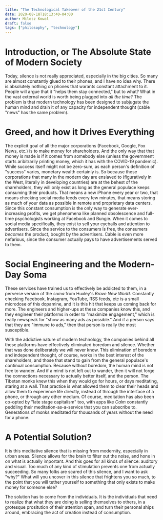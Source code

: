 ```yaml
---
title: "The Technological Takeover of the 21st Century"
date: 2020-08-18T18:13:40-04:00
author: Milosz Kowal
draft: false
tags: ["philosophy", "technology"]
---
```


# Introduction, or The Absolute State of Modern Society

Today, silence is not really appreciated, especially in the big cities. So many are almost constantly glued to their phones, and I have no idea why. There is absolutely nothing on phones that warants constant attachment to it. People will argue that it "helps them stay connected," but to what? What in the vast external world is worth being plugged into _all the time_? The problem is that modern technology has been designed to subjugate the human mind and drain it of any capacity for independent thought (cable "news" has the same problem).

# Greed, and how it Drives Everything

The explicit goal of all the major corporations (Facebook, Google, Fox News, etc.) is to make money for shareholders. And the only way that that money is made is if it comes from somebody else (unless the government starts aribitrarily printing money, which it has with the COVID-19 pandemic). While success itself might not be zero-sum, as each person's definition of "success" varies, monetary wealth certainly is. So because these corporations that many in the modern day are enslaved to (figuratively in the West, literally in developing countries) are at the behest of the shareholders, they will only exist as long as the general populace keeps consuming their products. That means a new iPhone every year or two, that means checking social media feeds every few minutes, that means storing as much of your data as possible in remote and proprietary data centers. Since this constant consumption is the only way to generate ever-increasing profits, we get phenomena like planned obsolescence and full-time psychologists working at Facebook and Bungie. When it comes to social media specifically, they exist to sell your eyeballs and attention to advertisers. Since the service to the consumers is free, the consumers _becomes_ the product, bought by the advertisers. Cable is even more nefarious, since the consumer actually pays to have advertisements served to them.

# Social Engineering and the Modern-Day Soma

These services have trained us to effectively be addicted to them, in a perverse version of the _soma_ from Huxley's _Brave New World_. Constantly checking Facebook, Instagram, YouTube, RSS feeds, etc is a small microdose of this dopamine, and it is this hit that keeps us coming back for more. The engineers and higher-ups at these companies know this, and they engineer their platforms in order to "maximize engagement," which is really newspeak for "show as many ads as possible." And if a person says that they are "immune to ads," then that person is really the most susceptible.

With the addictive nature of modern technology, the companies behind all these platforms have effectively eliminated boredom and silence. Whether that was done deliberately we will never know. This elimination of boredom and independent thought, of course, works in the best interest of the shareholders, and those that stand to gain from the general populace's continual consumption. Because without boredom, the human mind is not free to wander. And if a mind is not left out to wander, then it will not forge the connections necessary to actually better itself, and the person. The Tibetan monks knew this when they would go for hours, or days meditating, staring at a wall. That practice is what allowed them to clear their heads and allow them to experience life directly, instead of through the interface of a phone, or through any other medium. Of course, meditation has also been co-opted by "late stage capitalism" too, with apps like _Calm_ constantly peddling their meditation-as-a-service that you can subscribe to. Generations of monks meditated for thousands of years without the need for a phone.

# A Potential Solution?

It is this meditative silence that is missing from modernity, especially in urban areas. Silence allows for the brain to filter out the noise, and hone in on what is actually important. And this goes for all kinds of silence: auditory and visual. Too much of any kind of stimulation prevents one from actually succeeding. So many folks are scared of this silence, and I want to ask "why?" What will you uncover in this silence that frightens you so much, to the point that you will tether yourself to something that only exists to make money for someone else?

The solution has to come from the individuals. It is the individuals that need to realize that what they are doing is selling themselves to others, in a grotesque prositution of their attention span, and turn their personal ships around, embracing the act of creation instead of consumption.
